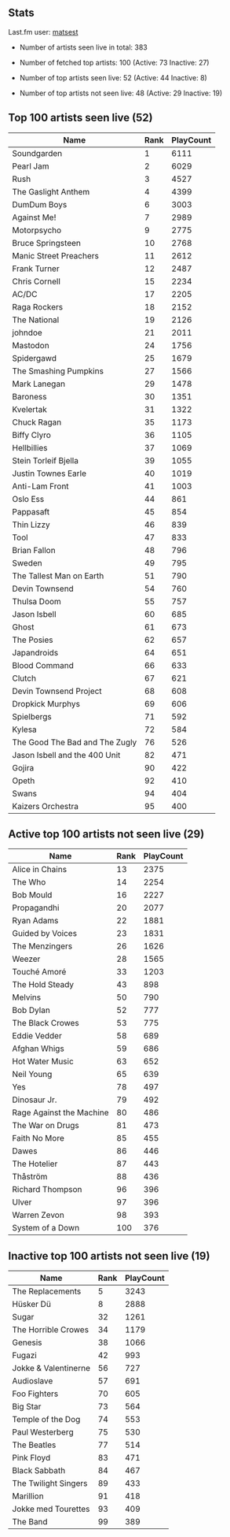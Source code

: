## Stats 


Last.fm user: [matsest](https://www.last.fm/user/matsest)

- Number of artists seen live in total: 383

- Number of fetched top artists: 100 (Active: 73 Inactive: 27)

- Number of top artists seen live: 52 (Active: 44 Inactive: 8)

- Number of top artists not seen live: 48 (Active: 29 Inactive: 19)

## Top 100 artists seen live (52)

Name                           | Rank | PlayCount
------------------------------ | ---- | ---------
Soundgarden                    | 1    | 6111     
Pearl Jam                      | 2    | 6029     
Rush                           | 3    | 4527     
The Gaslight Anthem            | 4    | 4399     
DumDum Boys                    | 6    | 3003     
Against Me!                    | 7    | 2989     
Motorpsycho                    | 9    | 2775     
Bruce Springsteen              | 10   | 2768     
Manic Street Preachers         | 11   | 2612     
Frank Turner                   | 12   | 2487     
Chris Cornell                  | 15   | 2234     
AC/DC                          | 17   | 2205     
Raga Rockers                   | 18   | 2152     
The National                   | 19   | 2126     
johndoe                        | 21   | 2011     
Mastodon                       | 24   | 1756     
Spidergawd                     | 25   | 1679     
The Smashing Pumpkins          | 27   | 1566     
Mark Lanegan                   | 29   | 1478     
Baroness                       | 30   | 1351     
Kvelertak                      | 31   | 1322     
Chuck Ragan                    | 35   | 1173     
Biffy Clyro                    | 36   | 1105     
Hellbillies                    | 37   | 1069     
Stein Torleif Bjella           | 39   | 1055     
Justin Townes Earle            | 40   | 1019     
Anti-Lam Front                 | 41   | 1003     
Oslo Ess                       | 44   | 861      
Pappasaft                      | 45   | 854      
Thin Lizzy                     | 46   | 839      
Tool                           | 47   | 833      
Brian Fallon                   | 48   | 796      
Sweden                         | 49   | 795      
The Tallest Man on Earth       | 51   | 790      
Devin Townsend                 | 54   | 760      
Thulsa Doom                    | 55   | 757      
Jason Isbell                   | 60   | 685      
Ghost                          | 61   | 673      
The Posies                     | 62   | 657      
Japandroids                    | 64   | 651      
Blood Command                  | 66   | 633      
Clutch                         | 67   | 621      
Devin Townsend Project         | 68   | 608      
Dropkick Murphys               | 69   | 606      
Spielbergs                     | 71   | 592      
Kylesa                         | 72   | 584      
The Good The Bad and The Zugly | 76   | 526      
Jason Isbell and the 400 Unit  | 82   | 471      
Gojira                         | 90   | 422      
Opeth                          | 92   | 410      
Swans                          | 94   | 404      
Kaizers Orchestra              | 95   | 400      

## Active top 100 artists not seen live (29)

Name                     | Rank | PlayCount
------------------------ | ---- | ---------
Alice in Chains          | 13   | 2375     
The Who                  | 14   | 2254     
Bob Mould                | 16   | 2227     
Propagandhi              | 20   | 2077     
Ryan Adams               | 22   | 1881     
Guided by Voices         | 23   | 1831     
The Menzingers           | 26   | 1626     
Weezer                   | 28   | 1565     
Touché Amoré             | 33   | 1203     
The Hold Steady          | 43   | 898      
Melvins                  | 50   | 790      
Bob Dylan                | 52   | 777      
The Black Crowes         | 53   | 775      
Eddie Vedder             | 58   | 689      
Afghan Whigs             | 59   | 686      
Hot Water Music          | 63   | 652      
Neil Young               | 65   | 639      
Yes                      | 78   | 497      
Dinosaur Jr.             | 79   | 492      
Rage Against the Machine | 80   | 486      
The War on Drugs         | 81   | 473      
Faith No More            | 85   | 455      
Dawes                    | 86   | 446      
The Hotelier             | 87   | 443      
Thåström                 | 88   | 436      
Richard Thompson         | 96   | 396      
Ulver                    | 97   | 396      
Warren Zevon             | 98   | 393      
System of a Down         | 100  | 376      

## Inactive top 100 artists not seen live (19)

Name                 | Rank | PlayCount
-------------------- | ---- | ---------
The Replacements     | 5    | 3243     
Hüsker Dü            | 8    | 2888     
Sugar                | 32   | 1261     
The Horrible Crowes  | 34   | 1179     
Genesis              | 38   | 1066     
Fugazi               | 42   | 993      
Jokke & Valentinerne | 56   | 727      
Audioslave           | 57   | 691      
Foo Fighters         | 70   | 605      
Big Star             | 73   | 564      
Temple of the Dog    | 74   | 553      
Paul Westerberg      | 75   | 530      
The Beatles          | 77   | 514      
Pink Floyd           | 83   | 471      
Black Sabbath        | 84   | 467      
The Twilight Singers | 89   | 433      
Marillion            | 91   | 418      
Jokke med Tourettes  | 93   | 409      
The Band             | 99   | 389      
